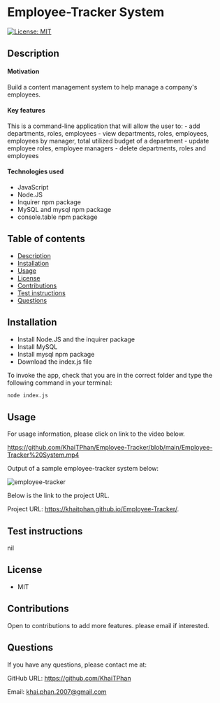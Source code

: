 # Employee-Tracker System

[![License: MIT](https://img.shields.io/badge/License-MIT-yellow.svg)](https://opensource.org/licenses/MIT)

## Description

#### Motivation

Build a content management system to help manage a company's employees.

#### Key features

This is a command-line application that will allow the user to: - add departments, roles, employees - view departments, roles, employees, employees by manager, total utilized budget of a department - update employee roles, employee managers - delete departments, roles and employees

#### Technologies used

* JavaScript
* Node.JS
* Inquirer npm package
* MySQL and mysql npm package
* console.table npm package

## Table of contents

<!--ts-->
* [Description](#Description)
* [Installation](#Installation)
* [Usage](#Usage)
* [License](#License)
* [Contributions](#Contributions)
* [Test instructions](#Test-instructions)
* [Questions](#Questions)
<!--te-->

## Installation

* Install Node.JS and the inquirer package
* Install MySQL
* Install mysql npm package 
* Download the index.js file

To invoke the app, check that you are in the correct folder and type the following command in your terminal:

```bash
node index.js
```

## Usage

For usage information, please click on link to the video below.

https://github.com/KhaiTPhan/Employee-Tracker/blob/main/Employee-Tracker%20System.mp4

Output of a sample employee-tracker system below:

![employee-tracker](https://user-images.githubusercontent.com/74043730/109792424-9d737f80-7c67-11eb-97f3-428bb2feaefc.PNG)

Below is the link to the project URL.

Project URL: https://khaitphan.github.io/Employee-Tracker/.

## Test instructions

nil

## License

* MIT

## Contributions

Open to contributions to add more features. please email if interested.

## Questions

If you have any questions, please contact me at:

GitHub URL: https://github.com/KhaiTPhan

Email: khai.phan.2007@gmail.com
